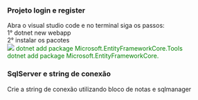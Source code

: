 ### Projeto login e register 
Abra o visual studio code e no terminal siga os passos: <br/>
1° dotnet new webapp <br/>
2° instalar os pacotes <br/>
    <img src="/wwwroot/assets/inicio.png"/>
    <font color="green"> dotnet add package Microsoft.EntityFrameworkCore.Tools</font><br/>
    <font color="green"> dotnet add package Microsoft.EntityFrameworkCore.</font><br/>
	
###	SqlServer e string de conexão
Crie a string de conexão utilizando bloco de notas e sqlmanager